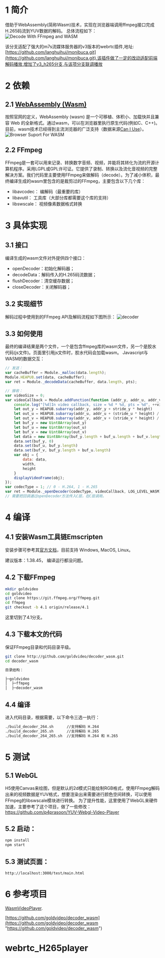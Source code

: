 # 1 简介

借助于WebAssembly(简称Wasm)技术，实现在浏览器端调用ffmpeg接口完成H.265码流到YUV数据的解码。
总体流程如下：
![Decode With FFmpeg and WASM](./doc/wasm.jpg "页面通过wasm调用FFmpeg流程图")

该分支适配了强大的m7s流媒体服务器的v3版本的webrtc插件,地址:[https://github.com/langhuihui/monibuca.git](https://github.com/langhuihui/monibuca.git),该插件做了一定的改动适配前端解码播放,增加了v3_h265分支,与该项分支联调播放

# 2 依赖

## 2.1 [WebAssembly (Wasm)](https://webassembly.org/)

按照官网的定义，WebAssembly (wasm) 是一个可移植、体积小、加载快并且兼容 Web 的全新格式。通过wasm，可以在浏览器里执行原生代码(例如C、C++)。
目前，wasm技术已经得到主流浏览器的广泛支持（数据来源[Can I Use](https://www.caniuse.com/#search=WebAssembly)）。
![Browser Suport For WASM](./doc/caniuse_wasm.jpg "主流浏览器对wasm的支持")

## 2.2 FFmpeg

FFmpeg是一套可以用来记录、转换数字音频、视频，并能将其转化为流的开源计算机程序。采用LGPL或GPL许可证。它提供了录制、转换以及流化音视频的完整解决方案。我们代码里主要使用FFmpeg来做解码（decode）。为了减小体积，最终编译生成的wasm里包含的是裁剪过的FFmpeg，主要包含以下几个库：

- libavcodec： 编解码（最重要的库）
- libavutil： 工具库（大部分库都需要这个库的支持）
- libswscale： 视频像素数据格式转换

# 3 具体实现

## 3.1 接口

编译生成的wasm文件对外提供四个接口：

- openDecoder：初始化解码器；
- decodeData：解码传入的H.265码流数据；
- flushDecoder：清空缓存数据；
- closeDecoder：关闭解码器；

## 3.2 实现细节

解码过程中使用到的FFmpeg API及解码流程如下图所示：
![decoder](./doc/decode_video.jpg "调用FFmpeg API解码流程")

## 3.3 如何使用

最终的编译结果是两个文件，一个是包含ffmpeg库的wasm文件，另一个是胶水代码(js文件)。页面里引用js文件时，胶水代码会加载wasm。
Javascript与WASM的数据交互：


```js
// 发送：
var cacheBuffer = Module._malloc(data.length);
Module.HEAPU8.set(data, cacheBuffer);
var ret = Module._decodeData(cacheBuffer, data.length, pts);

// 接收：
var videoSize = 0;
var videoCallback = Module.addFunction(function (addr_y, addr_u, addr_v, stride_y, stride_u, stride_v, width, height, pts) {
    console.log("[%d]In video callback, size = %d * %d, pts = %d", ++videoSize, width, height, pts)
    let out_y = HEAPU8.subarray(addr_y, addr_y + stride_y * height)
    let out_u = HEAPU8.subarray(addr_u, addr_u + (stride_u * height) / 2)
    let out_v = HEAPU8.subarray(addr_v, addr_v + (stride_v * height) / 2)
    let buf_y = new Uint8Array(out_y)
    let buf_u = new Uint8Array(out_u)
    let buf_v = new Uint8Array(out_v)
    let data = new Uint8Array(buf_y.length + buf_u.length + buf_v.length)
    data.set(buf_y, 0)
    data.set(buf_u, buf_y.length)
    data.set(buf_v, buf_y.length + buf_u.length)
    var obj = {
        data: data,
        width,
        height
    }
    displayVideoFrame(obj);
});
var codecType = 1; // 0 - H.264, 1 - H.265
var ret = Module._openDecoder(codecType, videoCallback, LOG_LEVEL_WASM)
// 需要把回调通过openDecoder方法传入C层，在C层调用。
```

# 4 编译

## 4.1 安装Wasm工具链Emscripten

安装步骤可参考其[官方文档](https://emscripten.org/docs/getting_started/downloads.html)，目前支持 Windows, MacOS, Linux。

建议版本：1.38.45， 编译运行都没问题。

## 4.2 下载FFmpeg

```bash
mkdir goldvideo
cd goldvideo
git clone https://git.ffmpeg.org/ffmpeg.git
cd ffmpeg
git checkout -b 4.1 origin/release/4.1
```

这里切到了4.1分支。

## 4.3 下载本文的代码

保证FFmpeg目录和代码目录平级。

```bash
git clone http://github.com/goldvideo/decoder_wasm.git
cd decoder_wasm

目录结构：

├─goldvideo
│  ├─ffmpeg
│  ├─decoder_wasm
```

## 4.4 编译

进入代码目录，根据需要，以下命令三选一执行：

```bash
./build_decoder_264.sh      //支持解码 H.264
./build_decoder_265.sh      //支持解码 H.265
./build_decoder_264_265.sh  //支持解码 H.264 和 H.265
```

# 5 测试

## 5.1 WebGL

H5使用Canvas来绘图，但是默认的2d模式只能绘制RGB格式，使用FFmpeg解码出来的视频数据是YUV格式，想要渲染出来需要进行颜色空间转换，可以使用FFmpeg的libswscale模块进行转换。
为了提升性能，这里使用了WebGL来硬件加速，主要参考了这个项目，做了一些修改： https://github.com/p4prasoon/YUV-Webgl-Video-Player

## 5.2 启动：

```bash
npm install
npm start
```

## 5.3 测试页面：

```
http://localhost:3000/test/main.html
```

# 6 参考项目

[WasmVideoPlayer](https://github.com/sonysuqin/WasmVideoPlayer).

[https://github.com/goldvideo/decoder_wasm](https://github.com/goldvideo/decoder_wasm "https://github.com/goldvideo/decoder_wasm")

# webrtc_H265player
